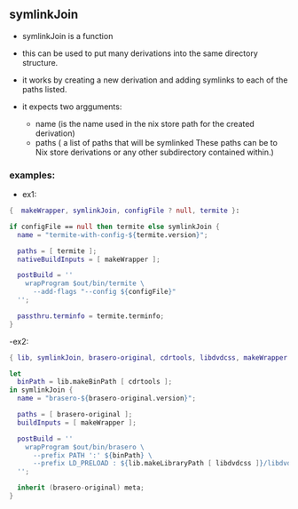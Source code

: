 ## symlinkJoin

  - symlinkJoin is a function

  - this can be used to put many derivations into the same directory structure.

  - it works by creating a new derivation and adding
    symlinks to each of the paths listed.

  - it expects two argguments:
    - name (is the name used in the nix store path for the created derivation)
    - paths ( a list of paths that will be symlinked
           These paths can be to Nix store derivations
           or any other subdirectory contained within.)

### examples:
 - ex1:
```nix
{  makeWrapper, symlinkJoin, configFile ? null, termite }:

if configFile == null then termite else symlinkJoin {
  name = "termite-with-config-${termite.version}";

  paths = [ termite ];
  nativeBuildInputs = [ makeWrapper ];

  postBuild = ''
    wrapProgram $out/bin/termite \
      --add-flags "--config ${configFile}"
  '';

  passthru.terminfo = termite.terminfo;
}
```

  -ex2:
```nix
{ lib, symlinkJoin, brasero-original, cdrtools, libdvdcss, makeWrapper }:

let
  binPath = lib.makeBinPath [ cdrtools ];
in symlinkJoin {
  name = "brasero-${brasero-original.version}";

  paths = [ brasero-original ];
  buildInputs = [ makeWrapper ];

  postBuild = ''
    wrapProgram $out/bin/brasero \
      --prefix PATH ':' ${binPath} \
      --prefix LD_PRELOAD : ${lib.makeLibraryPath [ libdvdcss ]}/libdvdcss.so
  '';

  inherit (brasero-original) meta;
}
```
